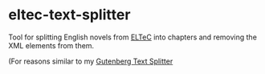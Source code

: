 # eltec-text-splitter
Tool for splitting English novels from [ELTeC](https://github.com/COST-ELTeC/ELTeC-eng) into chapters and removing the XML elements from them.

(For reasons similar to my [Gutenberg Text Splitter](https://github.com/jdmartin/gutenberg-text-splitter)
